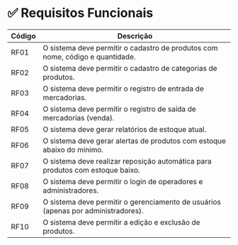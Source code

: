 # ✅ Requisitos Funcionais

| Código | Descrição                                                                 |
|--------|---------------------------------------------------------------------------|
| RF01   | O sistema deve permitir o cadastro de produtos com nome, código e quantidade. |
| RF02   | O sistema deve permitir o cadastro de categorias de produtos.            |
| RF03   | O sistema deve permitir o registro de entrada de mercadorias.            |
| RF04   | O sistema deve permitir o registro de saída de mercadorias (venda).      |
| RF05   | O sistema deve gerar relatórios de estoque atual.                        |
| RF06   | O sistema deve gerar alertas de produtos com estoque abaixo do mínimo.   |
| RF07   | O sistema deve realizar reposição automática para produtos com estoque baixo. |
| RF08   | O sistema deve permitir o login de operadores e administradores.         |
| RF09   | O sistema deve permitir o gerenciamento de usuários (apenas por administradores). |
| RF10   | O sistema deve permitir a edição e exclusão de produtos.                 |
